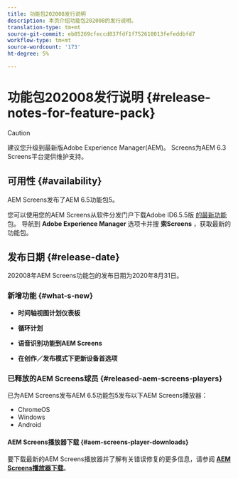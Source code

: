 ```yaml
---
title: 功能包202008发行说明
description: 本页介绍功能包202008的发行说明。
translation-type: tm+mt
source-git-commit: eb85269cfeccd837fdf1f752618013fefeddbfd7
workflow-type: tm+mt
source-wordcount: '173'
ht-degree: 5%

---
```



# 功能包202008发行说明 {#release-notes-for-feature-pack}

>[!CAUTION]
>
>建议您升级到最新版Adobe Experience Manager(AEM)。 Screens为AEM 6.3 Screens平台提供维护支持。

## 可用性 {#availability}

AEM Screens发布了AEM 6.5功能包5。

您可以使用您的AEM Screens从软件分发门户下载Adobe ID6.5.5版 [的最新功能](https://experience.adobe.com/#/downloads/content/software-distribution/en/aem.html) 包。 导航到 **Adobe Experience Manager** 选项卡并搜 **索Screens** ，获取最新的功能包。

## 发布日期 {#release-date}

202008年AEM Screens功能包的发布日期为2020年8月31日。

### 新增功能 {#what-s-new}

* **时间轴视图计划仪表板**

* **循环计划**

* **语音识别功能到AEM Screens**

* **在创作／发布模式下更新设备首选项**

### 已释放的AEM Screens球员 {#released-aem-screens-players}

已为AEM Screens发布AEM 6.5功能包5发布以下AEM Screens播放器：

* ChromeOS
* Windows
* Android

#### AEM Screens播放器下载  {#aem-screens-player-downloads}

要下载最新的AEM Screens播放器并了解有关错误修复的更多信息，请参阅 **[AEM Screens播放器下载](https://download.macromedia.com/screens/)**。
